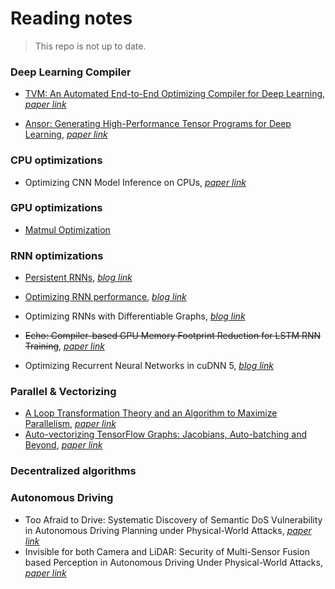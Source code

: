 # Reading notes

> This repo is not up to date.

### Deep Learning Compiler

- [TVM: An Automated End-to-End Optimizing Compiler for Deep Learning](compiler/01_tvm.md), [*paper link*](https://www.usenix.org/conference/osdi18/presentation/chen)

- [Ansor: Generating High-Performance Tensor Programs for Deep Learning](compiler/02_ansor.md), [*paper link*](https://arxiv.org/abs/2006.06762)

### CPU optimizations

- Optimizing CNN Model Inference on CPUs, [*paper link*](https://www.usenix.org/system/files/atc19-liu-yizhi.pdf)

### GPU optimizations

- [Matmul Optimization](gpu/01_matmul.md)
  
### RNN optimizations

- [Persistent RNNs](./rnn/01_persistent_rnn.md), [*blog link*](http://svail.github.io/persistent_rnns/)
- [Optimizing RNN performance](./rnn/03_optimizing_rnn_performance.md), [*blog link*](http://svail.github.io/rnn_perf/)
- Optimizing RNNs with Differentiable Graphs, [*blog link*](http://svail.github.io/diff_graphs/)
-  ~~Echo: Compiler-based GPU Memory Footprint Reduction for LSTM RNN Training~~, [*paper link*](http://www.cs.toronto.edu/~pekhimenko/Papers/Echo-ISCA_20.pdf)

- Optimizing Recurrent Neural Networks in cuDNN 5, [*blog link*](https://developer.nvidia.com/blog/optimizing-recurrent-neural-networks-cudnn-5/)
<!-- - [Optimizing Recurrent Neural Networks in cuDNN 5](./rnn/04_optimizing_rnn_in_cudnn5.md), [*blog link*](https://developer.nvidia.com/blog/optimizing-recurrent-neural-networks-cudnn-5/) -->

### Parallel & Vectorizing

- [A Loop Transformation Theory and an Algorithm to Maximize Parallelism](./parallel/02_loop_transformation.md), [*paper link*](https://suif.stanford.edu/papers/wolf91b.pdf)
- [Auto-vectorizing TensorFlow Graphs: Jacobians, Auto-batching and Beyond](./parallel/01_auto_vectorizing.md), [*paper link*](https://arxiv.org/pdf/1903.04243.pdf)

### Decentralized algorithms


### Autonomous Driving

- Too Afraid to Drive: Systematic Discovery of Semantic DoS Vulnerability in Autonomous Driving Planning under Physical-World Attacks, [*paper link*](https://arxiv.org/pdf/2201.04610.pdf)
- Invisible for both Camera and LiDAR: Security of Multi-Sensor Fusion based Perception in Autonomous Driving Under Physical-World Attacks, [*paper link*](http://me.ningfei.org/paper/msf-adv.pdf)